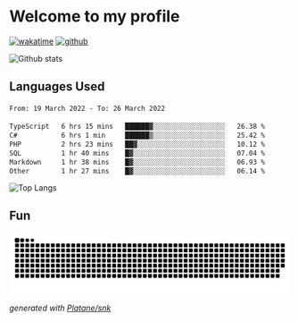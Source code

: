 # Welcome to my profile

[![wakatime](https://wakatime.com/badge/user/82c377cd-a54c-404c-b7df-177b313ca539.svg)](https://wakatime.com/@82c377cd-a54c-404c-b7df-177b313ca539)
[![github](https://img.shields.io/github/followers/xinthose?logo=github&style=plastic)](https://github.com/alanhamlett?tab=followers)

![Github stats](https://github-readme-stats.vercel.app/api?username=xinthose&show_icons=true&theme=radical&count_private=true)

## Languages Used

<!--START_SECTION:waka-->

```text
From: 19 March 2022 - To: 26 March 2022

TypeScript   6 hrs 15 mins   ██████▓░░░░░░░░░░░░░░░░░░   26.38 %
C#           6 hrs 1 min     ██████▒░░░░░░░░░░░░░░░░░░   25.42 %
PHP          2 hrs 23 mins   ██▓░░░░░░░░░░░░░░░░░░░░░░   10.12 %
SQL          1 hr 40 mins    █▓░░░░░░░░░░░░░░░░░░░░░░░   07.04 %
Markdown     1 hr 38 mins    █▓░░░░░░░░░░░░░░░░░░░░░░░   06.93 %
Other        1 hr 27 mins    █▓░░░░░░░░░░░░░░░░░░░░░░░   06.14 %
```

<!--END_SECTION:waka-->

![Top Langs](https://github-readme-stats.vercel.app/api/top-langs/?username=xinthose)

## Fun
![github contribution grid snake animation](https://raw.githubusercontent.com/xinthose/xinthose/output/github-contribution-grid-snake.svg)

_generated with [Platane/snk](https://github.com/Platane/snk)_
